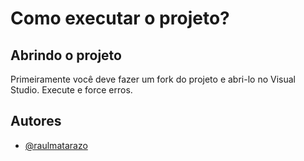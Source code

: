# Como executar o projeto?  

## Abrindo o projeto

Primeiramente você deve fazer um fork do projeto e abri-lo no Visual Studio. Execute e force erros.

## Autores

- [@raulmatarazo](https://www.linkedin.com/in/raulmatarazo/)

